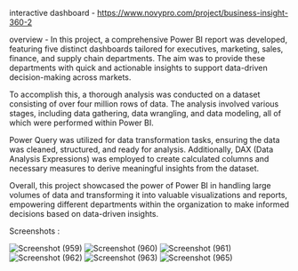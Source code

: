 interactive dashboard - https://www.novypro.com/project/business-insight-360-2

overview -
In this project, a comprehensive Power BI report was developed, featuring five distinct dashboards tailored for executives, marketing, sales, finance, and supply chain departments. The aim was to provide these departments with quick and actionable insights to support data-driven decision-making across markets.

To accomplish this, a thorough analysis was conducted on a dataset consisting of over four million rows of data. The analysis involved various stages, including data gathering, data wrangling, and data modeling, all of which were performed within Power BI.

Power Query was utilized for data transformation tasks, ensuring the data was cleaned, structured, and ready for analysis. Additionally, DAX (Data Analysis Expressions) was employed to create calculated columns and necessary measures to derive meaningful insights from the dataset.

Overall, this project showcased the power of Power BI in handling large volumes of data and transforming it into valuable visualizations and reports, empowering different departments within the organization to make informed decisions based on data-driven insights.




Screenshots :

![Screenshot (959)](https://github.com/Pushkar2199/Projects/assets/98898488/ff27a8c0-273c-4923-9677-ee6d1b797d5c)
![Screenshot (960)](https://github.com/Pushkar2199/Projects/assets/98898488/07e1d334-644f-4c9e-83cf-688c95584093)
![Screenshot (961)](https://github.com/Pushkar2199/Projects/assets/98898488/9f372df7-b1f3-4be0-8c61-f7a24da37856)
![Screenshot (962)](https://github.com/Pushkar2199/Projects/assets/98898488/d0adb9ce-71a3-474c-af9a-50b44ccd35fa)
![Screenshot (963)](https://github.com/Pushkar2199/Projects/assets/98898488/cd356e67-eb01-4a71-aa78-5fed63f178ee)
![Screenshot (965)](https://github.com/Pushkar2199/Projects/assets/98898488/d931f2a7-e9ef-464d-b1fa-dc569780afbe)

